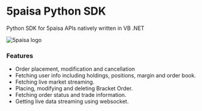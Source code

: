 # 5paisa Python SDK

Python SDK for 5paisa APIs natively written in VB .NET

![5paisa logo](images/5-paisa-img.jpg)

### Features

-   Order placement, modification and cancellation
-   Fetching user info including holdings, positions, margin and order book.
-   Fetching live market streaming.
-   Placing, modifying and deleting Bracket Order.
-   Fetching order status and trade information.
-   Getting live data streaming using websocket.